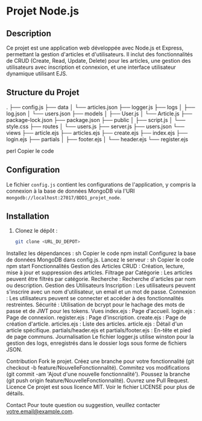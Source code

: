 # Projet Node.js

## Description

Ce projet est une application web développée avec Node.js et Express, permettant la gestion d'articles et d'utilisateurs. Il inclut des fonctionnalités de CRUD (Create, Read, Update, Delete) pour les articles, une gestion des utilisateurs avec inscription et connexion, et une interface utilisateur dynamique utilisant EJS.

## Structure du Projet

.
├── config.js
├── data
│ └── articles.json
├── logger.js
├── logs
│ ├── log.json
│ └── users.json
├── models
│ ├── User.js
│ └── Article.js
├── package-lock.json
├── package.json
├── public
│ ├── script.js
│ └── style.css
├── routes
│ └── users.js
├── server.js
├── users.json
└── views
├── article.ejs
├── articles.ejs
├── create.ejs
├── index.ejs
├── login.ejs
├── partials
│ ├── footer.ejs
│ └── header.ejs
└── register.ejs

perl
Copier le code

## Configuration

Le fichier `config.js` contient les configurations de l'application, y compris la connexion à la base de données MongoDB via l'URI `mongodb://localhost:27017/BDD1_projet_node`.

## Installation

1. Clonez le dépôt :
   ```sh
   git clone <URL_DU_DEPOT>
Installez les dépendances :
sh
Copier le code
npm install
Configurez la base de données MongoDB dans config.js.
Lancez le serveur :
sh
Copier le code
npm start
Fonctionnalités
Gestion des Articles
CRUD : Création, lecture, mise à jour et suppression des articles.
Filtrage par Catégorie : Les articles peuvent être filtrés par catégorie.
Recherche : Recherche d'articles par nom ou description.
Gestion des Utilisateurs
Inscription : Les utilisateurs peuvent s'inscrire avec un nom d'utilisateur, un email et un mot de passe.
Connexion : Les utilisateurs peuvent se connecter et accéder à des fonctionnalités restreintes.
Sécurité : Utilisation de bcrypt pour le hachage des mots de passe et de JWT pour les tokens.
Vues
index.ejs : Page d'accueil.
login.ejs : Page de connexion.
register.ejs : Page d'inscription.
create.ejs : Page de création d'article.
articles.ejs : Liste des articles.
article.ejs : Détail d'un article spécifique.
partials/header.ejs et partials/footer.ejs : En-tête et pied de page communs.
Journalisation
Le fichier logger.js utilise winston pour la gestion des logs, enregistrés dans le dossier logs sous forme de fichiers JSON.

Contribution
Fork le projet.
Créez une branche pour votre fonctionnalité (git checkout -b feature/NouvelleFonctionnalité).
Commitez vos modifications (git commit -am 'Ajout d'une nouvelle fonctionnalité').
Poussez la branche (git push origin feature/NouvelleFonctionnalité).
Ouvrez une Pull Request.
Licence
Ce projet est sous licence MIT. Voir le fichier LICENSE pour plus de détails.

Contact
Pour toute question ou suggestion, veuillez contacter votre.email@example.com.

